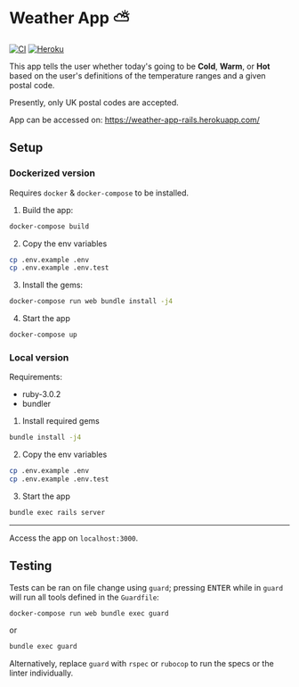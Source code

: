 # Weather App ⛅

[![CI](https://github.com/alex-damian-negru/rails-weather-app/actions/workflows/main.yaml/badge.svg)](https://github.com/alex-damian-negru/rails-weather-app/actions) [![Heroku](https://heroku-badge.herokuapp.com/?app=weather-app-rails)](https://weather-app-rails.herokuapp.com/)

This app tells the user whether today's going to be **Cold**, **Warm**, or **Hot** based on the user's definitions of the temperature ranges and a given postal code.

Presently, only UK postal codes are accepted.

App can be accessed on: https://weather-app-rails.herokuapp.com/

## Setup

### Dockerized version
Requires `docker` & `docker-compose` to be installed.

1. Build the app:
```bash
docker-compose build
```
2. Copy the env variables
```bash
cp .env.example .env
cp .env.example .env.test
```
3. Install the gems:
```bash
docker-compose run web bundle install -j4
```
4. Start the app
```bash
docker-compose up
```

### Local version

Requirements:
- ruby-3.0.2
- bundler

1. Install required gems
```bash
bundle install -j4
```

2. Copy the env variables
```bash
cp .env.example .env
cp .env.example .env.test
```

3. Start the app
```bash
bundle exec rails server
```

---

Access the app on `localhost:3000`.

## Testing

Tests can be ran on file change using `guard`; pressing <kbd>ENTER</kbd> while in `guard` will run all tools defined in the `Guardfile`:

```bash
docker-compose run web bundle exec guard
```

or

```bash
bundle exec guard
```

Alternatively, replace `guard` with `rspec` or `rubocop` to run the specs or the linter individually.

